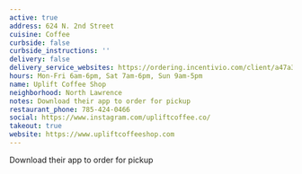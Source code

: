 ```yaml
---
active: true
address: 624 N. 2nd Street
cuisine: Coffee
curbside: false
curbside_instructions: ''
delivery: false
delivery_service_websites: https://ordering.incentivio.com/client/a47a3c3b-0a8d-4d7e-a624-178cc9a5ac74/store/
hours: Mon-Fri 6am-6pm, Sat 7am-6pm, Sun 9am-5pm
name: Uplift Coffee Shop
neighborhood: North Lawrence
notes: Download their app to order for pickup
restaurant_phone: 785-424-0466
social: https://www.instagram.com/upliftcoffee.co/
takeout: true
website: https://www.upliftcoffeeshop.com
---
```


Download their app to order for pickup